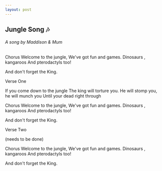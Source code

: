 ```yaml
---
layout: post
---
```


## Jungle Song 🎶 

###### A song by Maddison & Mum

Chorus
Welcome to the jungle,
We've got fun and games.
Dinosaurs , kangaroos
And pterodactyls too!

And don't forget the King.


Verse One

If you come down to the jungle
The king will torture you.
He will stomp you, he will munch you
Until your dead right through


Chorus
Welcome to the jungle,
We've got fun and games.
Dinosaurs , kangaroos
And pterodactyls too!

And don't forget the King.

  
Verse Two

(needs to be done)

Chorus
Welcome to the jungle,
We've got fun and games.
Dinosaurs , kangaroos
And pterodactyls too!

And don't forget the King.
